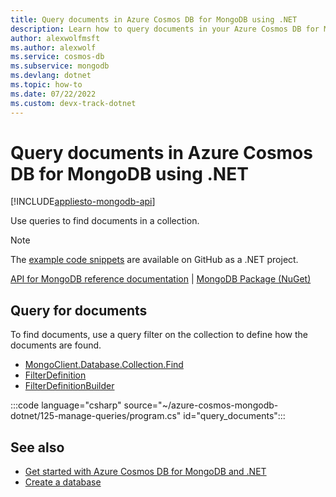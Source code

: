 ```yaml
---
title: Query documents in Azure Cosmos DB for MongoDB using .NET
description: Learn how to query documents in your Azure Cosmos DB for MongoDB database using the .NET SDK.
author: alexwolfmsft
ms.author: alexwolf
ms.service: cosmos-db
ms.subservice: mongodb
ms.devlang: dotnet
ms.topic: how-to
ms.date: 07/22/2022
ms.custom: devx-track-dotnet
---
```


# Query documents in Azure Cosmos DB for MongoDB using .NET

[!INCLUDE[appliesto-mongodb-api](../includes/appliesto-mongodb-api.md)]

Use queries to find documents in a collection.

> [!NOTE]
> The [example code snippets](https://github.com/Azure-Samples/cosmos-db-mongodb-api-dotnet-samples) are available on GitHub as a .NET project.

[API for MongoDB reference documentation](https://docs.mongodb.com/drivers/node) | [MongoDB Package (NuGet)](https://www.nuget.org/packages/MongoDB.Driver)

## Query for documents

To find documents, use a query filter on the collection to define how the documents are found. 

* [MongoClient.Database.Collection.Find](https://www.mongodb.com/docs/manual/reference/method/db.collection.find/)
* [FilterDefinition](https://mongodb.github.io/mongo-csharp-driver/2.17/apidocs/html/T_MongoDB_Driver_FilterDefinition_1.htm)
* [FilterDefinitionBuilder](https://mongodb.github.io/mongo-csharp-driver/2.17/apidocs/html/T_MongoDB_Driver_FilterDefinitionBuilder_1.htm)

:::code language="csharp" source="~/azure-cosmos-mongodb-dotnet/125-manage-queries/program.cs" id="query_documents":::

## See also

- [Get started with Azure Cosmos DB for MongoDB and .NET](how-to-dotnet-get-started.md)
- [Create a database](how-to-dotnet-manage-databases.md)
